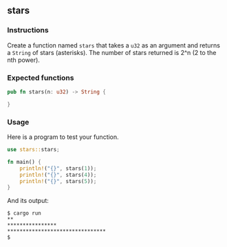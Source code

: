 ## stars

### Instructions

Create a function named `stars` that takes a `u32` as an argument and returns a `String` of stars (asterisks). The number of stars returned is 2^n (2 to the nth power).

### Expected functions

```rust
pub fn stars(n: u32) -> String {

}
```

### Usage

Here is a program to test your function.

```rust
use stars::stars;

fn main() {
    println!("{}", stars(1));
    println!("{}", stars(4));
    println!("{}", stars(5));
}
```

And its output:

```console
$ cargo run
**
****************
********************************
$
```
